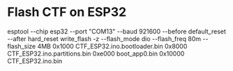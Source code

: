 # Flash CTF on ESP32

esptool --chip esp32 --port "COM13" --baud 921600  --before default_reset --after hard_reset write_flash  -z --flash_mode dio --flash_freq 80m --flash_size 4MB 0x1000 CTF_ESP32.ino.bootloader.bin 0x8000 CTF_ESP32.ino.partitions.bin 0xe000 boot_app0.bin 0x10000 CTF_ESP32.ino.bin